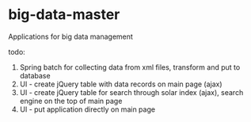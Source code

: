 # big-data-master
Applications for big data management

todo:
1. Spring batch for collecting data from xml files, transform and put to database
2. UI - create jQuery table with data records on main page (ajax)
3. UI - create jQuery table for search through solar index (ajax), search engine on the top of main page
4. UI - put application directly on main page
